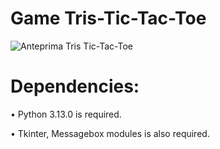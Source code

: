 # Game Tris-Tic-Tac-Toe

![Anteprima Tris Tic-Tac-Toe](https://github.com/user-attachments/assets/627ddd9d-e9c4-42d8-8c86-4a6f93b03ea4)

# Dependencies:
• Python 3.13.0 is required.

• Tkinter, Messagebox modules is also required.
